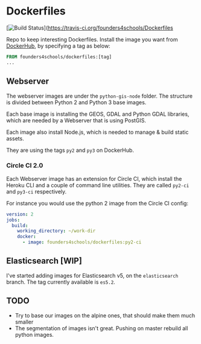 # Dockerfiles

[![Build Status](https://travis-ci.org/founders4schools/Dockerfiles.svg?branch=master)](https://travis-ci.org/founders4schools/Dockerfiles

Repo to keep interesting Dockerfiles. Install the image you want from
[DockerHub](https://hub.docker.com/r/founders4schools/dockerfiles/tags/),
by specifying a tag as below:

```Dockerfile
FROM founders4schools/dockerfiles:[tag]
...
```

## Webserver

The webserver images are under the `python-gis-node` folder.
The structure is divided between Python 2 and Python 3 base images.

Each base image is installing the GEOS, GDAL and Python GDAL libraries,
which are needed by a Webserver that is using PostGIS.

Each image also install Node.js, which is needed to manage & build
static assets.

They are using the tags `py2` and `py3` on DockerHub.

### Circle CI 2.0

Each Webserver image has an extension for Circle CI, which install the Heroku
CLI and a couple of command line utilities. They are called `py2-ci` and
`py3-ci` respectively.

For instance you would use the python 2 image from the Circle CI config:

```yaml
version: 2
jobs:
  build:
    working_directory: ~/work-dir
    docker:
      - image: founders4schools/dockerfiles:py2-ci
```

## Elasticsearch [WIP]

I've started adding images for Elasticsearch v5, on the `elasticsearch` branch.
The tag currently available is `es5.2`.

## TODO

* Try to base our images on the alpine ones, that should make them much smaller
* The segmentation of images isn't great. Pushing on master rebuild all
  python images.
